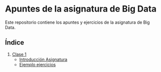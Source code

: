 # Apuntes de la asignatura de Big Data

Este repositorio contiene los apuntes y ejercicios de la asignatura de Big Data.

## Índice

1. [Clase 1](Clase_1/Clase1-Introducción)
    - [Introducción Asignatura](Clase_1/Clase1-Introducción)
    - [Ejemplo ejercicios](Clase_1/Clase1-Ejercicios)

